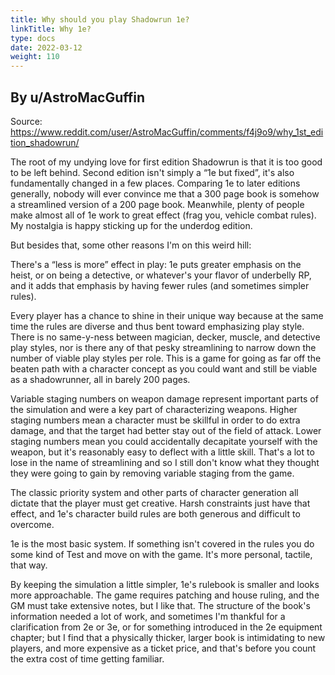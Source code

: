 ```yaml
---
title: Why should you play Shadowrun 1e?
linkTitle: Why 1e?
type: docs
date: 2022-03-12
weight: 110
---
```


## By u/AstroMacGuffin

Source: https://www.reddit.com/user/AstroMacGuffin/comments/f4j9o9/why_1st_edition_shadowrun/

The root of my undying love for first edition Shadowrun is that it is too good to be left behind. Second edition isn't simply a “1e but fixed”, it's also fundamentally changed in a few places. Comparing 1e to later editions generally, nobody will ever convince me that a 300 page book is somehow a streamlined version of a 200 page book. Meanwhile, plenty of people make almost all of 1e work to great effect (frag you, vehicle combat rules). My nostalgia is happy sticking up for the underdog edition.

But besides that, some other reasons I'm on this weird hill:

There's a “less is more” effect in play: 1e puts greater emphasis on the heist, or on being a detective, or whatever's your flavor of underbelly RP, and it adds that emphasis by having fewer rules (and sometimes simpler rules).

Every player has a chance to shine in their unique way because at the same time the rules are diverse and thus bent toward emphasizing play style. There is no same-y-ness between magician, decker, muscle, and detective play styles, nor is there any of that pesky streamlining to narrow down the number of viable play styles per role. This is a game for going as far off the beaten path with a character concept as you could want and still be viable as a shadowrunner, all in barely 200 pages.

Variable staging numbers on weapon damage represent important parts of the simulation and were a key part of characterizing weapons. Higher staging numbers mean a character must be skillful in order to do extra damage, and that the target had better stay out of the field of attack. Lower staging numbers mean you could accidentally decapitate yourself with the weapon, but it's reasonably easy to deflect with a little skill. That's a lot to lose in the name of streamlining and so I still don't know what they thought they were going to gain by removing variable staging from the game.

The classic priority system and other parts of character generation all dictate that the player must get creative. Harsh constraints just have that effect, and 1e's character build rules are both generous and difficult to overcome.

1e is the most basic system. If something isn't covered in the rules you do some kind of Test and move on with the game. It's more personal, tactile, that way.

By keeping the simulation a little simpler, 1e's rulebook is smaller and looks more approachable. The game requires patching and house ruling, and the GM must take extensive notes, but I like that. The structure of the book's information needed a lot of work, and sometimes I'm thankful for a clarification from 2e or 3e, or for something introduced in the 2e equipment chapter; but I find that a physically thicker, larger book is intimidating to new players, and more expensive as a ticket price, and that's before you count the extra cost of time getting familiar.




